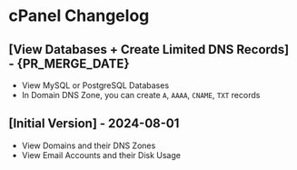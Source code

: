 # cPanel Changelog

## [View Databases + Create Limited DNS Records] - {PR_MERGE_DATE}

- View MySQL or PostgreSQL Databases
- In Domain DNS Zone, you can create `A`, `AAAA`, `CNAME`, `TXT` records

## [Initial Version] - 2024-08-01

- View Domains and their DNS Zones
- View Email Accounts and their Disk Usage
